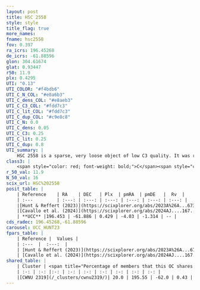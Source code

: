```yaml
---
layout: post
title: HSC 2558
style: style
title_flag: true
more_names: 
fname: hsc2558
fov: 0.397
ra_icrs: 196.45268
de_icrs: -61.88596
glon: 304.61674
glat: 0.93447
r50: 11.9
plx: 0.4295
UTI: "0.13"
UTI_COLOR: "#f4bdb6"
UTI_C_N_COL: "#e0a6b3"
UTI_C_dens_COL: "#e8aeb3"
UTI_C_C3_COL: "#fdd7c3"
UTI_C_lit_COL: "#fdd7c3"
UTI_C_dup_COL: "#c9e8c8"
UTI_C_N: 0.0
UTI_C_dens: 0.05
UTI_C_C3: 0.25
UTI_C_lit: 0.25
UTI_C_dup: 0.8
UTI_summary: |
    HSC 2558 is a sparse, very loose object of low C3 quality. It was recently reported in the literature.<br><br>This is very likely a unique object, which shares a small percentage of members with at least one previously reported entry.<br><br><span style="color: #99180f; font-weight: bold;">Warning: </span>contains less than 25 stars with <i>P>0.5</i> estimated.
class3: |
    <span style="color: red; font-weight: bold;">C</span><span style="color: red; font-weight: bold;">C</span>
r_50_val: 11.9
N_50_val: 16
scix_url: HSC%202558
posit_table: |
    | Reference    | RA    | DEC   | Plx  | pmRA  | pmDE   |  Rv  |
    | :---         | :---: | :---: | :---: | :---: | :---: | :---: |
    |[Hunt & Reffert (2023)](https://scixplorer.org/abs/2023A%26A...673A.114H) | 196.489 | -61.88 | 0.431 | -4.046 | -1.253 | -- |
    |[Cavallo et al. (2024)](https://scixplorer.org/abs/2024AJ....167...12C) | 195.828 | -61.982 | 0.431 | -- | -- | -- |
    | **UCC** |196.453 | -61.886 | 0.429 | -4.03 | -1.314 | -- | 
cds_radec: 196.45268,-61.88596
carousel: UCC_HUNT23
fpars_table: |
    | Reference |  Values |
    | :---  |  :---:  |
    | [Hunt & Reffert (2023)](https://scixplorer.org/abs/2023A%26A...673A.114H) | `AV50=2.29, diffAV50=2.546, MOD50=11.676, logAge50=7.428` |
    | [Cavallo et al. (2024)](https://scixplorer.org/abs/2024AJ....167...12C) | `AV50=2.39, dMod50=11.51, logAge50=7.9, [Fe/H]50=0.06` |
shared_table: |
    | Cluster | <span title="Percentage of members that this OC shares with the ones listed">%</span>   | RA   | DEC   | Plx   | pmRA  | pmDE  | Rv | UTI |
    | :-: | :-: |:-: | :-: | :-: | :-: | :-: | :-: | :-: |
    |[CWNU 2319](/_clusters/cwnu2319/)| 20.0 | 195.55 | -62.0 | 0.43 | -4.05 | -1.23 | 33.76 |0.14 |
---
```

